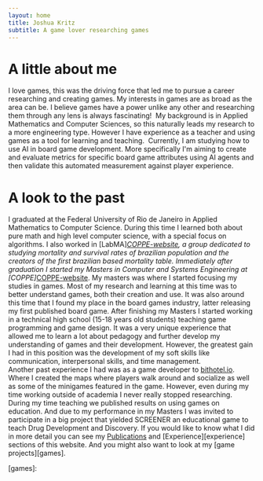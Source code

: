 ```yaml
---
layout: home
title: Joshua Kritz
subtitle: A game lover researching games
---
```


# A little about me
I love games, this was the driving force that led me to pursue a career researching and creating games. My interests in games are as broad as the area can be. I believe games have a power unlike any other and researching them through any lens is always fascinating! 
My background is in Applied Mathematics and Computer Sciences, so this naturally leads my research to a more engineering type. However I have experience as a teacher and using games as a tool for learning and teaching. 
Currently, I am studying how to use AI in board game development. More specifically I'm aiming to create and evaluate metrics for specific board game attributes using AI agents and then validate this automated measurement against player experience.

# A look to the past
I graduated at the Federal University of Rio de Janeiro in Applied Mathematics to Computer Science. During this time I learned both about pure math and high level computer science, with a special focus on algorithms. I also worked in [LabMA]*[COPPE-website], a group dedicated to studying mortality and survival rates of brazilian population and the creators of the first brazilian based mortality table. 
Immediately after graduation I started my Masters in Computer and Systems Engineering at [COPPE]*[COPPE-website]. My masters was where I started focusing my studies in games. Most of my research and learning at this time was to better understand games, both their creation and use. It was also around this time that I found my place in the board games industry, latter releasing my first published board game.
After finishing my Masters I started working in a technical high school (15-18 years old students) teaching game programming and game design. It was a very unique experience that allowed me to learn a lot about pedagogy and further develop my understanding of games and their development. However, the greatest gain I had in this position was the development of my soft skills like communication, interpersonal skills, and time management.  
Another past experience I had was as a game developer to [bithotel.io][bithotel-website]. Where I created the maps where players walk around and socialize as well as some of the minigames featured in the game. 
However, even during my time working outside of academia I never really stopped researching. During my time teaching we published results on using games on education. And due to my performance in my Masters I was invited to participate in a big project that yielded SCREENER an educational game to teach Drug Development and Discovery. 
If you would like to know what I did in more detail you can see my [Publications][publications] and [Experience][experience] sections of this website. And you might also want to look at my [game projects][games].



[labma-website]: https://labma.ufrj.br/site/#
[COPPE-website]: https://coppe.ufrj.br/en/home-en/
[bithotel-website]: bithotel.io
[publications]: 
[experience]: 
[games]: 